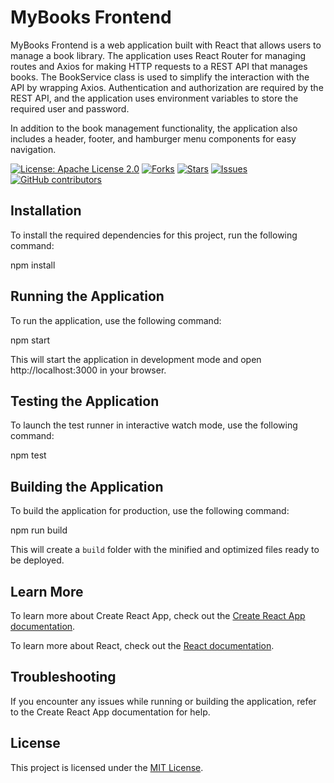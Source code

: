 # MyBooks Frontend

MyBooks Frontend is a web application built with React that allows users to manage a book library. The application uses React Router for managing routes and Axios for making HTTP requests to a REST API that manages books. The BookService class is used to simplify the interaction with the API by wrapping Axios. Authentication and authorization are required by the REST API, and the application uses environment variables to store the required user and password.

In addition to the book management functionality, the application also includes a header, footer, and hamburger menu components for easy navigation.

[![License: Apache License 2.0](https://img.shields.io/badge/License-Apache%202.0-blue.svg)](https://opensource.org/licenses/Apache-2.0)
[![Forks](https://img.shields.io/github/forks/hipnologo/mybooks-frontend)](https://github.com/hipnologo/mybooks-frontend/network/members)
[![Stars](https://img.shields.io/github/stars/hipnologo/mybooks-frontend)](https://github.com/hipnologo/mybooks-frontend/stargazers)
[![Issues](https://img.shields.io/github/issues/hipnologo/mybooks-frontend)](https://github.com/hipnologo/mybooks-frontend/issues)
[![GitHub contributors](https://img.shields.io/github/contributors/hipnologo/mybooks-frontend)](https://github.com/hipnologo/mybooks-frontend/graphs/contributors)

## Installation
To install the required dependencies for this project, run the following command:

npm install


## Running the Application
To run the application, use the following command:


npm start


This will start the application in development mode and open http://localhost:3000 in your browser.

## Testing the Application
To launch the test runner in interactive watch mode, use the following command:

npm test


## Building the Application
To build the application for production, use the following command:

npm run build


This will create a `build` folder with the minified and optimized files ready to be deployed.

## Learn More
To learn more about Create React App, check out the [Create React App documentation](https://create-react-app.dev/).

To learn more about React, check out the [React documentation](https://reactjs.org/).

## Troubleshooting
If you encounter any issues while running or building the application, refer to the Create React App documentation for help.

## License
This project is licensed under the [MIT License](https://opensource.org/licenses/MIT).
